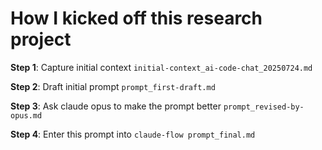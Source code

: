 # How I kicked off this research project

**Step 1**: Capture initial context `initial-context_ai-code-chat_20250724.md`

**Step 2**: Draft initial prompt `prompt_first-draft.md`

**Step 3**: Ask claude opus to make the prompt better `prompt_revised-by-opus.md`

**Step 4**: Enter this prompt into `claude-flow prompt_final.md`
